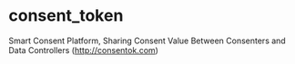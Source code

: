 # consent_token
Smart Consent Platform, Sharing Consent Value Between Consenters and Data Controllers (http://consentok.com)
